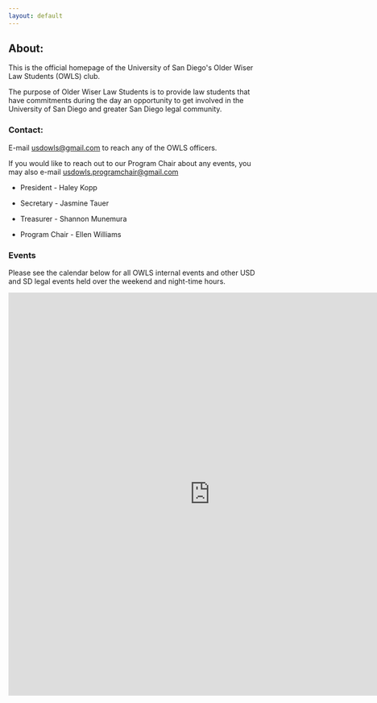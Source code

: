 ```yaml
---
layout: default
---
```



## About: 

This is the official homepage of the University of San Diego's Older Wiser Law Students (OWLS) club.

The purpose of Older Wiser Law Students is to provide law students that have commitments during the day an opportunity to get involved in the University of San Diego and greater San Diego legal community.

### Contact:

E-mail [usdowls@gmail.com](usdowls@gmail.com) to reach any of the OWLS officers. 

If you would like to reach out to our Program Chair about any events, you may also e-mail [usdowls.programchair@gmail.com](usdowls.programchair@gmail.com)

*   President - Haley Kopp 

*   Secretary - Jasmine Tauer

*   Treasurer - Shannon Munemura

*   Program Chair - Ellen Williams 

### Events

Please see the calendar below for all OWLS internal events and other USD and SD legal events held over the weekend and night-time hours. 

<iframe src="https://calendar.google.com/calendar/embed?height=600&wkst=1&bgcolor=%23FFFFFF&src=usdowls%40gmail.com&color=%231B887A&ctz=America%2FLos_Angeles" style="border-width:0" width="800" height="800" frameborder="0" scrolling="no"></iframe>
